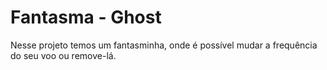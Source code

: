 # Fantasma - Ghost

Nesse projeto temos um fantasminha, onde é possível mudar a frequência do seu voo ou remove-lá.